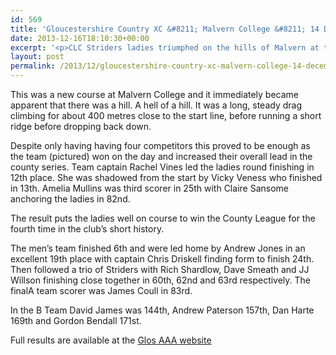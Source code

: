 ```yaml
---
id: 569
title: 'Gloucestershire Country XC &#8211; Malvern College &#8211; 14 December 2013'
date: 2013-12-16T18:10:30+00:00
excerpt: '<p>CLC Striders ladies triumphed on the hills of Malvern at the third Gloucestershire County League fixture of the season.</p>'
layout: post
permalink: /2013/12/gloucestershire-country-xc-malvern-college-14-december-2013/
---
```

This was a new course at Malvern College and it immediately became apparent that there was a hill. A hell of a hill. It was a long, steady drag climbing for about 400 metres close to the start line, before running a short ridge before dropping back down.

Despite only having having four competitors this proved to be enough as the team (pictured) won on the day and increased their overall lead in the county series. Team captain Rachel Vines led the ladies round finishing in 12th place. She was shadowed from the start by Vicky Veness who finished in 13th. Amelia Mullins was third scorer in 25th with Claire Sansome anchoring the ladies in 82nd.

The result puts the ladies well on course to win the County League for the fourth time in the club&#8217;s short history.

The men&#8217;s team finished 6th and were led home by Andrew Jones in an excellent 19th place with captain Chris Driskell finding form to finish 24th. Then followed a trio of Striders with Rich Shardlow, Dave Smeath and JJ Willson finishing close together in 60th, 62nd and 63rd respectively. The finalA team scorer was James Coull in 83rd.

In the B Team David James was 144th, Andrew Paterson 157th, Dan Harte 169th and Gordon Bendall 171st.

Full results are available at the <a href="http://www.glosaaa.org.uk/RESULTS_CROSS/Glos_CC_results_14December2013.pdf" target="_blank" rel="nofollow">Glos AAA website</a></p>
